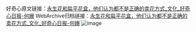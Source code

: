 好奇心原文链接：[永生花和扁平花盒，他们认为都不是正确的卖花方式_文化_好奇心日报-何姗](https://www.qdaily.com/articles/8259.html)
WebArchive归档链接：[永生花和扁平花盒，他们认为都不是正确的卖花方式_文化_好奇心日报-何姗](http://web.archive.org/web/20170726172310/http://www.qdaily.com/articles/8259.html)
![image](http://ww3.sinaimg.cn/large/007d5XDply1g3vbes1847j30u05aehdt)